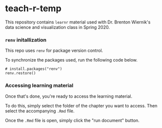# teach-r-temp

This repository contains `learnr` material used with Dr. Brenton Wiernik's data science and visualization class in Spring 2020.

### `renv` initallization

This repo uses `renv` for package version control. 

To synchronize the packages used, run the following code below.

```
# install.packages("renv")
renv.restore()
```

### Accessing learning material

Once that's done, you're ready to access the learning material.

To do this, simply select the folder of the chapter you want to access. Then select the accompanying `.Rmd` file.

Once the `.Rmd` file is open, simply click the "run document" button. 
